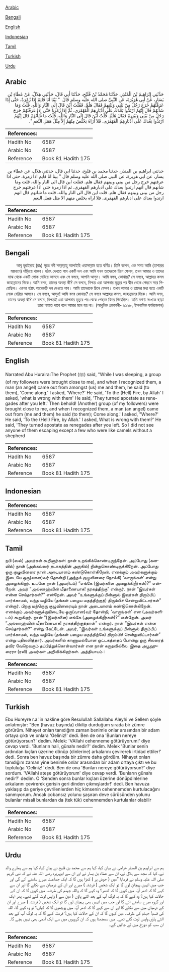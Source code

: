 [Arabic](#arabic)

[Bengali](#bengali)

[English](#english)

[Indonesian](#indonesian)

[Tamil](#tamil)

[Turkish](#turkish)

[Urdu](#urdu)

## Arabic


<div dir="rtl" lang="ar" style={{fontSize:'larger',backgroundColor:'#f8f9fa',padding:20}}>
حَدَّثَنِي إِبْرَاهِيمُ بْنُ الْمُنْذِرِ، حَدَّثَنَا مُحَمَّدُ بْنُ فُلَيْحٍ، حَدَّثَنَا أَبِي قَالَ، حَدَّثَنِي هِلاَلٌ، عَنْ عَطَاءِ بْنِ يَسَارٍ، عَنْ أَبِي هُرَيْرَةَ، عَنِ النَّبِيِّ صلى الله عليه وسلم قَالَ ‏ "‏ بَيْنَا أَنَا قَائِمٌ إِذَا زُمْرَةٌ، حَتَّى إِذَا عَرَفْتُهُمْ خَرَجَ رَجُلٌ مِنْ بَيْنِي وَبَيْنِهِمْ فَقَالَ هَلُمَّ‏.‏ فَقُلْتُ أَيْنَ قَالَ إِلَى النَّارِ وَاللَّهِ‏.‏ قُلْتُ وَمَا شَأْنُهُمْ قَالَ إِنَّهُمُ ارْتَدُّوا بَعْدَكَ عَلَى أَدْبَارِهِمُ الْقَهْقَرَى‏.‏ ثُمَّ إِذَا زُمْرَةٌ حَتَّى إِذَا عَرَفْتُهُمْ خَرَجَ رَجُلٌ مِنْ بَيْنِي وَبَيْنِهِمْ فَقَالَ هَلُمَّ‏.‏ قُلْتُ أَيْنَ قَالَ إِلَى النَّارِ وَاللَّهِ‏.‏ قُلْتُ مَا شَأْنُهُمْ قَالَ إِنَّهُمُ ارْتَدُّوا بَعْدَكَ عَلَى أَدْبَارِهِمُ الْقَهْقَرَى‏.‏ فَلاَ أُرَاهُ يَخْلُصُ مِنْهُمْ إِلاَّ مِثْلُ هَمَلِ النَّعَمِ ‏"‏‏.‏
</div>
<div style={{backgroundColor:'#f8f9fa',padding:20, marginBottom: 10}}><table> <thead> <tr> <th>References:</th> <th></th> </tr> </thead> <tbody><tr><td>Hadith No</td><td>6587</td></tr><tr><td>Arabic No</td><td>6587</td></tr><tr><td>Reference</td><td>Book 81 Hadith 175</td></tr></tbody></table></div>


<div dir="rtl" lang="ar" style={{fontSize:'larger',backgroundColor:'#f8f9fa',padding:20}}>
حدثني ابراهيم بن المنذر، حدثنا محمد بن فليح، حدثنا ابي قال، حدثني هلال، عن عطاء بن يسار، عن ابي هريرة، عن النبي صلى الله عليه وسلم قال " بينا انا قايم اذا زمرة، حتى اذا عرفتهم خرج رجل من بيني وبينهم فقال هلم. فقلت اين قال الى النار والله. قلت وما شانهم قال انهم ارتدوا بعدك على ادبارهم القهقرى. ثم اذا زمرة حتى اذا عرفتهم خرج رجل من بيني وبينهم فقال هلم. قلت اين قال الى النار والله. قلت ما شانهم قال انهم ارتدوا بعدك على ادبارهم القهقرى. فلا اراه يخلص منهم الا مثل همل النعم
</div>
<div style={{backgroundColor:'#f8f9fa',padding:20, marginBottom: 10}}><table> <thead> <tr> <th>References:</th> <th></th> </tr> </thead> <tbody><tr><td>Hadith No</td><td>6587</td></tr><tr><td>Arabic No</td><td>6587</td></tr><tr><td>Reference</td><td>Book 81 Hadith 175</td></tr></tbody></table></div>

## Bengali


<div dir="rtl" lang="bn" style={{fontSize:'larger',backgroundColor:'#f8f9fa',padding:20}}>
আবূ হুরাইরাহ (রাঃ) সূত্রে নবী সাল্লাল্লাহু আলাইহি ওয়াসাল্লাম হতে বর্ণিত। তিনি বলেন, এক সময় আমি (হাশরের ময়দানে) দাঁড়িয়ে থাকব। হঠাৎ দেখতে পাব একটি দল এবং আমি যখন তাদেরকে চিনে ফেলব, তখন আমার ও তাদের মাঝ থেকে একটি লোক বেরিয়ে আসবে এবং সে বলবে, আপনি আসুন। আমি বলব, কোথায়? সে বলবে, আল্লাহর কসম জাহান্নামের দিকে। আমি বলব, তাদের অবস্থা কী? সে বলবে, নিশ্চয় এরা আপনার মৃত্যুর পর দ্বীন থেকে পেছনে সরে গিয়েছিল। এরপর হঠাৎ আরেকটি দল দেখতে পাব। আমি তাদেরকে চিনে ফেলব। তখন আমার ও তাদের মধ্য হতে একটি লোক বেরিয়ে আসবে। সে বলবে, আসুন! আমি বলব কোথায়? সে বলবে আল্লাহর কসম, জাহান্নামের দিকে। আমি বলব, তাদের অবস্থা কী? সে বলবে, নিশ্চয়ই এরা আপনার মৃত্যুর পর থেকে পেছনে ফিরে গিয়েছিল। অতি নগণ্য সংখ্যক ছাড়া তারা নাযাত পাবে বলে আমার মনে হয় না। (আধুনিক প্রকাশনী- ৬১২৮, ইসলামিক ফাউন্ডেশন)
</div>
<div style={{backgroundColor:'#f8f9fa',padding:20, marginBottom: 10}}><table> <thead> <tr> <th>References:</th> <th></th> </tr> </thead> <tbody><tr><td>Hadith No</td><td>6587</td></tr><tr><td>Arabic No</td><td>6587</td></tr><tr><td>Reference</td><td>Book 81 Hadith 175</td></tr></tbody></table></div>

## English


<div dir="ltr" lang="en" style={{fontSize:'larger',backgroundColor:'#f8f9fa',padding:20}}>
Narrated Abu Huraira:The Prophet (ﷺ) said, "While I was sleeping, a group (of my followers were brought close to me), and when I recognized them, a man (an angel) came out from amongst (us) me and them, he said (to them), 'Come along.' I asked, 'Where?' He said, 'To the (Hell) Fire, by Allah' I asked, 'what is wrong with them' He said, 'They turned apostate as renegades after you left.' Then behold! (Another) group (of my followers) were brought close to me, and when I recognized them, a man (an angel) came out from (me and them) he said (to them); Come along.' I asked, "Where?' He said, 'To the (Hell) Fire, by Allah.' I asked, What is wrong with them?' He said, 'They turned apostate as renegades after you left. So I did not see anyone of them escaping except a few who were like camels without a shepherd
</div>
<div style={{backgroundColor:'#f8f9fa',padding:20, marginBottom: 10}}><table> <thead> <tr> <th>References:</th> <th></th> </tr> </thead> <tbody><tr><td>Hadith No</td><td>6587</td></tr><tr><td>Arabic No</td><td>6587</td></tr><tr><td>Reference</td><td>Book 81 Hadith 175</td></tr></tbody></table></div>

## Indonesian


<div dir="ltr" lang="id" style={{fontSize:'larger',backgroundColor:'#f8f9fa',padding:20}}>

</div>
<div style={{backgroundColor:'#f8f9fa',padding:20, marginBottom: 10}}><table> <thead> <tr> <th>References:</th> <th></th> </tr> </thead> <tbody><tr><td>Hadith No</td><td>6587</td></tr><tr><td>Arabic No</td><td>6587</td></tr><tr><td>Reference</td><td>Book 81 Hadith 175</td></tr></tbody></table></div>

## Tamil


<div dir="ltr" lang="ta" style={{fontSize:'larger',backgroundColor:'#f8f9fa',padding:20}}>
நபி (ஸல்) அவர்கள் கூறினார்கள்: நான் உறங்கிக்கொண்டிருந்தேன். அப்போது (கனவில்) நான் (அல்கவ்ஸர் தடாகத்தின் அருகில்) நின்றுகொண்டிருக்கிறேன். அப்போது ஒரு குழுவினரை நான் அடையாளம் கண்டுகொள்கிறேன். எனக்கும் அவர்களுக்கும் இடையே ஒரு(வான)வர் தோன்றி (அந்தக் குழுவினரை நோக்கி) ‘வாருங்கள்’ என்று அழைக்கிறார். உடனே நான் (அவரிடம்) “எங்கே (இவர்களை அழைக்கிறீர்கள்)?” என்றேன். அவர் “அல்லாஹ்வின் மீதாணையாக! நரகத்திற்கு” என்றார். நான் “இவர்கள் என்ன செய்தார்கள்?” என்றேன். அவர் “உங்களுக்குப் பின்னால் இவர்கள் திரும்பிப் பார்க்காமல், வந்த வழியே (தங்கள் பழைய மதத்திற்குத்) திரும்பிச் சென்றுவிட்டார்கள்” என்றார். பிறகு மற்றொரு குழுவினரையும் நான் அடையாளம் கண்டுகொள்கிறேன். எனக்கும் அவர்களுக்குமிடையே ஒரு(வான)வர் தோன்றி, ‘வாருங்கள்’ என (அவர்களிடம்) கூறுகிறார். நான் “(இவர்களை) எங்கே (அழைக்கிறீர்கள்)?” என்றேன். அவர் “அல்லாஹ்வின் மீதாணையாக! நரகத்திற்குத்தான்” என்றார். நான் “இவர்கள் என்ன செய்தார்கள்?” என்று கேட்டேன். அவர், “இவர்கள் உங்களுக்குப் பின்னால் திரும்பிப் பார்க்காமல், வந்த வழியே (தங்கள் பழைய மதத்திற்கே) திரும்பிச் சென்றுவிட்டார்கள்” என்று பதிலளித்தார். அவர்களில் காணாமல்போன ஒட்டகத்தைப் போன்று ஒரு சிலரைத் தவிர வேறெவரும் தப்பித்துக்கொள்வார்கள் என நான் கருதவில்லை. இதை அபூஹுரைரா (ரலி) அவர்கள் அறிவிக்கிறார்கள். அத்தியாயம் :
</div>
<div style={{backgroundColor:'#f8f9fa',padding:20, marginBottom: 10}}><table> <thead> <tr> <th>References:</th> <th></th> </tr> </thead> <tbody><tr><td>Hadith No</td><td>6587</td></tr><tr><td>Arabic No</td><td>6587</td></tr><tr><td>Reference</td><td>Book 81 Hadith 175</td></tr></tbody></table></div>

## Turkish


<div dir="ltr" lang="tr" style={{fontSize:'larger',backgroundColor:'#f8f9fa',padding:20}}>
Ebu Hureyre r.a.'in nakline göre Resulullah Sallallahu Aleyhi ve Sellem şöyle anlatmıştır: "Ben (havuz başında) dikilip durduğum sırada bir zümre görürüm. Nihayet onları tanıdığım zaman benimle onlar arasından bir adam ortaya çıktı ve onlara 'Geliniz!' dedi. Ben de ona 'Bunları nereye götürüyorsun?' dedim. Melek: 'VAllahi cehenneme götürüyorum!' diye cevap verdi. 'Bunların hali, günahı nedir?' dedim. Melek 'Bunlar senin ardından kıçları üzerine dönüp (dinlerine) arkalarını çevirerek irtidad ettiler!' dedi. Sonra ben havuz başında bir zümre daha gördüm. Nihayet onları tanıdığım zaman yine benimle onlar arasından bir adam ortaya çıktı ve bu topluluğa 'Geliniz!' dedi. Ben de ona 'Bunları nereye götürüyorsun?' diye sordum. 'VAllahi ateşe götürüyorum' diye cevap verdi. 'Bunların günahı nedir?' dedim. O 'Senden sonra bunlar kıçları üzerine dönüpdinlerine arkalarını çevirerek gerisin geri dinden çıkmışlardır!' dedi. Ben havuza yaklaşıp da geriye çevrilenlerden hiç kimsenin cehennemden kurtulacağını sanmıyorum. Ancak çobansız yolunu şaşıran deve sürüsünden yolunu bulanlar misali bunlardan da (tek tük) cehennemden kurtulanlar olabilir
</div>
<div style={{backgroundColor:'#f8f9fa',padding:20, marginBottom: 10}}><table> <thead> <tr> <th>References:</th> <th></th> </tr> </thead> <tbody><tr><td>Hadith No</td><td>6587</td></tr><tr><td>Arabic No</td><td>6587</td></tr><tr><td>Reference</td><td>Book 81 Hadith 175</td></tr></tbody></table></div>

## Urdu


<div dir="rtl" lang="ur" style={{fontSize:'larger',backgroundColor:'#f8f9fa',padding:20}}>
ہم سے ابراہیم بن المنذر حزامی نے بیان کیا، کہا ہم سے محمد بن فلیح نے بیان کیا، کہا ہم سے ہمارے والد نے، کہا کہ مجھ سے ہلال نے، ان سے عطاء بن یسار نے اور ان سے ابوہریرہ رضی اللہ عنہ نے کہ نبی کریم صلی اللہ علیہ وسلم نے فرمایا ”میں ( حوض پر ) کھڑا ہوں گا کہ ایک جماعت میرے سامنے آئے گی اور جب میں انہیں پہچان لوں گا تو ایک شخص ( فرشتہ ) میرے اور ان کے درمیان سے نکلے گا اور ان سے کہے گا کہ ادھر آؤ۔ میں کہوں گا کہ کدھر؟ وہ کہے گا کہ واللہ جہنم کی طرف۔ میں کہوں گا کہ ان کے حالات کیا ہیں؟ وہ کہے گا کہ یہ لوگ آپ کے بعد الٹے پاؤں ( دین سے ) واپس لوٹ گئے تھے۔ پھر ایک اور گروہ میرے سامنے آئے گا اور جب میں انہیں بھی پہچان لوں گا تو ایک شخص ( فرشتہ ) میرے اور ان کے درمیان میں سے نکلے گا اور ان سے کہے گا کہ ادھر آؤ۔ میں پوچھوں گا کہ کہاں؟ تو وہ کہے گا، اللہ کی قسم! جہنم کی طرف۔ میں کہوں گا کہ ان کے حالات کیا ہیں؟ فرشتہ کہے گا کہ یہ لوگ آپ کے بعد الٹے پاؤں واپس لوٹ گئے تھے۔ میں سمجھتا ہوں کہ ان گروہوں میں سے ایک آدمی بھی نہیں بچے گا۔ ان سب کو دوزخ میں لے جائیں گے۔
</div>
<div style={{backgroundColor:'#f8f9fa',padding:20, marginBottom: 10}}><table> <thead> <tr> <th>References:</th> <th></th> </tr> </thead> <tbody><tr><td>Hadith No</td><td>6587</td></tr><tr><td>Arabic No</td><td>6587</td></tr><tr><td>Reference</td><td>Book 81 Hadith 175</td></tr></tbody></table></div>